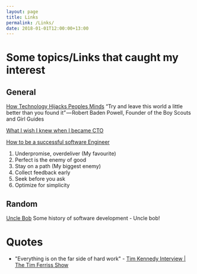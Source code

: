 ```yaml
---
layout: page
title: Links
permalink: /Links/
date: 2018-01-01T12:00:00+13:00
---
```

# Some topics/Links that caught my interest

## General
[How Technology Hijacks Peoples Minds](https://journal.thriveglobal.com/how-technology-hijacks-peoples-minds-from-a-magician-and-google-s-design-ethicist-56d62ef5edf3)
“Try and leave this world a little better than you found it” — Robert Baden Powell, Founder of the Boy Scouts and Girl Guides

[What I wish I knew when I became CTO](https://medium.com/sketchdeck-developer-blog/what-i-wish-i-knew-when-i-became-cto-fdc934b790e3)

[How to be a successful software Engineer](https://medium.freecodecamp.org/how-to-be-a-successful-software-engineer-6f82a5b1a82e)
1. Underpromise, overdeliver        (My favourite)
2. Perfect is the enemy of good
3. Stay on a path                   (My biggest enemy)
4. Collect feedback early
5. Seek before you ask
6. Optimize for simplicity


## Random
[Uncle Bob](https://www.youtube.com/watch?v=ecIWPzGEbFc)  Some history of software development - Uncle bob!

# Quotes
+ "Everything is on the far side of hard work"  - [Tim Kennedy Interview | The Tim Ferriss Show](https://www.youtube.com/watch?v=5bvuKdJi0zk)
